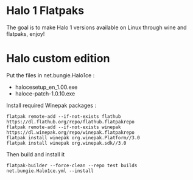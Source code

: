 # Halo 1 Flatpaks

The goal is to make Halo 1 versions available on Linux through wine and flatpaks, enjoy!

# Halo custom edition

Put the files in net.bungie.Halo1ce :
- halocesetup_en_1.00.exe
- haloce-patch-1.0.10.exe

Install required Winepak packages :
```
flatpak remote-add --if-not-exists flathub https://dl.flathub.org/repo/flathub.flatpakrepo
flatpak remote-add --if-not-exists winepak https://dl.winepak.org/repo/winepak.flatpakrepo
flatpak install winepak org.winepak.Platform//3.0
flatpak install winepak org.winepak.sdk//3.0
```
Then build and install it
```
flatpak-builder --force-clean --repo test builds net.bungie.Halo1ce.yml --install
```
